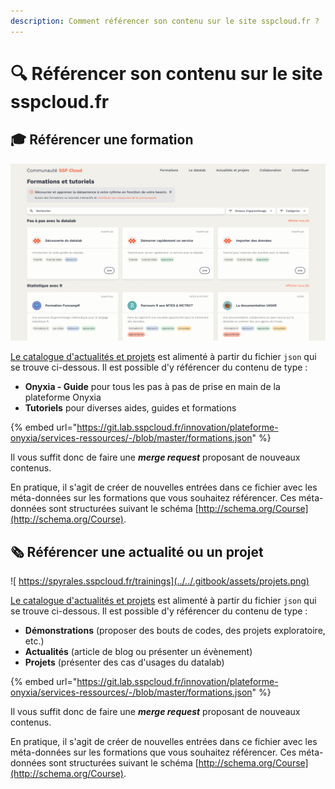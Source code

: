 ```yaml
---
description: Comment référencer son contenu sur le site sspcloud.fr ?
---
```


# 🔍 Référencer son contenu sur le site sspcloud.fr

## 🎓 Référencer une formation 

![](../../.gitbook/assets/formations.png)

[Le catalogue d'actualités et projets](https://spyrales.sspcloud.fr/trainings) est alimenté à partir du fichier `json` qui se trouve ci-dessous. Il est possible d'y référencer du contenu de type :‌

* **Onyxia - Guide** pour tous les pas à pas de prise en main de la plateforme Onyxia
* **Tutoriels** pour diverses aides, guides et formations

{% embed url="https://git.lab.sspcloud.fr/innovation/plateforme-onyxia/services-ressources/-/blob/master/formations.json" %}

Il vous suffit donc de faire une _**merge request**_ proposant de nouveaux contenus.‌

En pratique, il s'agit de créer de nouvelles entrées dans ce fichier avec les méta-données sur les formations que vous souhaitez référencer. Ces méta-données sont structurées suivant le schéma [http://schema.org/Course](http://schema.org/Course).

## 🗞 Référencer une actualité ou un projet

![ https://spyrales.sspcloud.fr/trainings](../../.gitbook/assets/projets.png)

[Le catalogue d'actualités et projets](https://spyrales.sspcloud.fr/trainings)  est alimenté à partir du fichier `json` qui se trouve ci-dessous.  Il est possible d'y référencer du contenu de type : 

* **Démonstrations** \(proposer des bouts de codes, des projets exploratoire, etc.\)
* **Actualités** \(article de blog ou présenter un évènement\)
* **Projets** \(présenter des cas d'usages du datalab\)

{% embed url="https://git.lab.sspcloud.fr/innovation/plateforme-onyxia/services-ressources/-/blob/master/formations.json" %}

Il vous suffit donc de faire une _**merge request**_ proposant de nouveaux contenus.

En pratique, il s'agit de créer de nouvelles entrées dans ce fichier avec les méta-données sur les formations que vous souhaitez référencer. Ces méta-données sont structurées suivant le schéma [http://schema.org/Course](http://schema.org/Course). 


